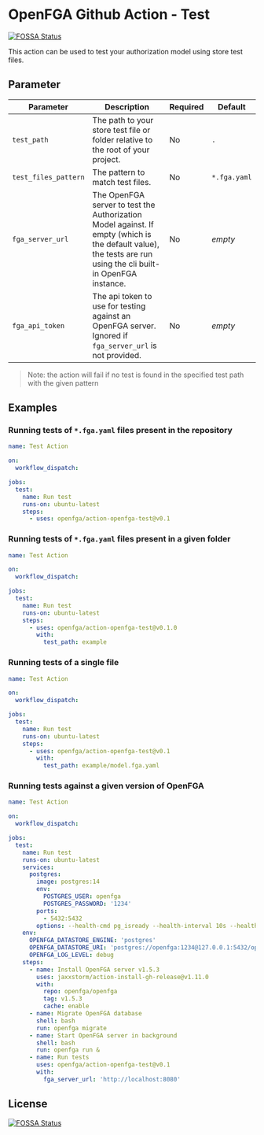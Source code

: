 # OpenFGA Github Action - Test

[![FOSSA Status](https://app.fossa.com/api/projects/git%2Bgithub.com%2Fopenfga%2Faction-openfga-test.svg?type=shield)](https://app.fossa.com/projects/git%2Bgithub.com%2Fopenfga%2Faction-openfga-test?ref=badge_shield)

This action can be used to test your authorization model using store test files.

## Parameter

| Parameter            | Description                                                                                                                                                   | Required | Default      |
|----------------------|---------------------------------------------------------------------------------------------------------------------------------------------------------------|----------|--------------|
| `test_path`          | The path to your store test file or folder relative to the root of your project.                                                                              | No       | `.`          |
| `test_files_pattern` | The pattern to match test files.                                                                                                                              | No       | `*.fga.yaml` |
| `fga_server_url`     | The OpenFGA server to test the Authorization Model against. If empty (which is the default value), the tests are run using the cli built-in OpenFGA instance. | No       | _empty_      |
| `fga_api_token`      | The api token to use for testing against an OpenFGA server. Ignored if `fga_server_url` is not provided.                                                      | No       | _empty_      |

> Note: the action will fail if no test is found in the specified test path with the given pattern

## Examples

### Running tests of `*.fga.yaml` files present in the repository

```yaml
name: Test Action

on:
  workflow_dispatch:

jobs:
  test:
    name: Run test
    runs-on: ubuntu-latest
    steps:
      - uses: openfga/action-openfga-test@v0.1
```

### Running tests of `*.fga.yaml` files present in a given folder

```yaml
name: Test Action

on:
  workflow_dispatch:

jobs:
  test:
    name: Run test
    runs-on: ubuntu-latest
    steps:
      - uses: openfga/action-openfga-test@v0.1.0
        with:
          test_path: example
```

### Running tests of a single file

```yaml
name: Test Action

on:
  workflow_dispatch:

jobs:
  test:
    name: Run test
    runs-on: ubuntu-latest
    steps:
      - uses: openfga/action-openfga-test@v0.1
        with:
          test_path: example/model.fga.yaml
```

### Running tests against a given version of OpenFGA

```yaml
name: Test Action

on:
  workflow_dispatch:

jobs:
  test:
    name: Run test
    runs-on: ubuntu-latest
    services:
      postgres:
        image: postgres:14
        env:
          POSTGRES_USER: openfga
          POSTGRES_PASSWORD: '1234'
        ports:
          - 5432:5432
        options: --health-cmd pg_isready --health-interval 10s --health-timeout 5s --health-retries 5
    env:
      OPENFGA_DATASTORE_ENGINE: 'postgres'
      OPENFGA_DATASTORE_URI: 'postgres://openfga:1234@127.0.0.1:5432/openfga'
      OPENFGA_LOG_LEVEL: debug
    steps:
      - name: Install OpenFGA server v1.5.3
        uses: jaxxstorm/action-install-gh-release@v1.11.0
        with:
          repo: openfga/openfga
          tag: v1.5.3
          cache: enable
      - name: Migrate OpenFGA database
        shell: bash
        run: openfga migrate
      - name: Start OpenFGA server in background
        shell: bash
        run: openfga run &
      - name: Run tests
        uses: openfga/action-openfga-test@v0.1
        with:
          fga_server_url: 'http://localhost:8080'
```

## License

[![FOSSA Status](https://app.fossa.com/api/projects/git%2Bgithub.com%2Fopenfga%2Faction-openfga-test.svg?type=large)](https://app.fossa.com/projects/git%2Bgithub.com%2Fopenfga%2Faction-openfga-test?ref=badge_large)
